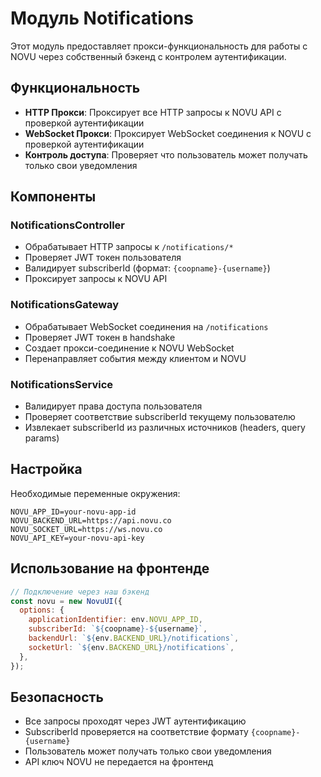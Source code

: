 # Модуль Notifications

Этот модуль предоставляет прокси-функциональность для работы с NOVU через собственный бэкенд с контролем аутентификации.

## Функциональность

- **HTTP Прокси**: Проксирует все HTTP запросы к NOVU API с проверкой аутентификации
- **WebSocket Прокси**: Проксирует WebSocket соединения к NOVU с проверкой аутентификации
- **Контроль доступа**: Проверяет что пользователь может получать только свои уведомления

## Компоненты

### NotificationsController

- Обрабатывает HTTP запросы к `/notifications/*`
- Проверяет JWT токен пользователя
- Валидирует subscriberId (формат: `{coopname}-{username}`)
- Проксирует запросы к NOVU API

### NotificationsGateway

- Обрабатывает WebSocket соединения на `/notifications`
- Проверяет JWT токен в handshake
- Создает прокси-соединение к NOVU WebSocket
- Перенаправляет события между клиентом и NOVU

### NotificationsService

- Валидирует права доступа пользователя
- Проверяет соответствие subscriberId текущему пользователю
- Извлекает subscriberId из различных источников (headers, query params)

## Настройка

Необходимые переменные окружения:

```env
NOVU_APP_ID=your-novu-app-id
NOVU_BACKEND_URL=https://api.novu.co
NOVU_SOCKET_URL=https://ws.novu.co
NOVU_API_KEY=your-novu-api-key
```

## Использование на фронтенде

```javascript
// Подключение через наш бэкенд
const novu = new NovuUI({
  options: {
    applicationIdentifier: env.NOVU_APP_ID,
    subscriberId: `${coopname}-${username}`,
    backendUrl: `${env.BACKEND_URL}/notifications`,
    socketUrl: `${env.BACKEND_URL}/notifications`,
  },
});
```

## Безопасность

- Все запросы проходят через JWT аутентификацию
- SubscriberId проверяется на соответствие формату `{coopname}-{username}`
- Пользователь может получать только свои уведомления
- API ключ NOVU не передается на фронтенд
